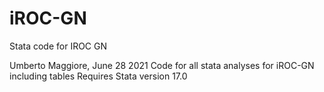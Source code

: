 # iROC-GN
 Stata code for IROC GN

Umberto Maggiore, June 28 2021
Code for all stata analyses for iROC-GN including tables
Requires Stata version 17.0
